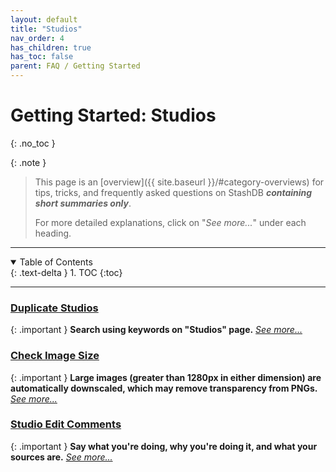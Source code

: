 ```yaml
---
layout: default
title: "Studios"
nav_order: 4
has_children: true
has_toc: false
parent: FAQ / Getting Started
---
```


# Getting Started: Studios
{: .no_toc }

{: .note }
>
> This page is an [overview]({{ site.baseurl }}/#category-overviews) for tips, tricks, and frequently asked questions on StashDB ***containing short summaries only***.
> 
> For more detailed explanations, click on "*See more...*" under each heading.

***

<details open markdown="block">
  <summary>
    Table of Contents
  </summary>
  {: .text-delta }
1. TOC
{:toc}
</details>

***

### [Duplicate Studios](duplicate-studios)

{: .important }
**Search using keywords on "Studios" page.** *[See more...](duplicate-studios)*


### [Check Image Size](check-image-size)

{: .important }
**Large images (greater than 1280px in either dimension) are automatically downscaled, which may remove transparency from PNGs.** *[See more...](check-image-size)*


### [Studio Edit Comments](studio-edit-comments)

{: .important }
**Say what you're doing, why you're doing it, and what your sources are.** *[See more...](studio-edit-comments)*

